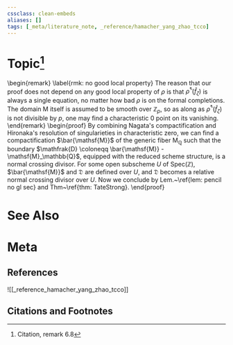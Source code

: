 ```yaml
---
cssclass: clean-embeds
aliases: []
tags: [_meta/literature_note, _reference/hamacher_yang_zhao_tcco]
---
```

# Topic[^1]
\begin{remark}
\label{rmk: no good local property}
The reason that our proof does not depend on any good local property of $\rho$ is that $\widetilde{\rho}^*(\widehat{f}_\zeta)$ is always a single equation, no matter how bad $\rho$ is on the formal completions. The domain $\mathsf{M}$ itself is assumed to be smooth over $\mathbb{Z}_p$, so as along as $\widetilde{\rho}^*(\widehat{f}_\zeta)$ is not divisible by $p$, one may find a characteristic $0$ point on its vanishing. 
\end{remark}
\begin{proof}
By combining Nagata's compactification and Hironaka's resolution of singularieties in characteristic zero, we can find a compactification $\bar{\mathsf{M}}$ of the generic fiber $\mathsf{M}_\mathbb{Q}$ such that the boundary $\mathfrak{D} \coloneqq \bar{\mathsf{M}} - \mathsf{M}_\mathbb{Q}$, equipped with the reduced scheme structure, is a normal crossing divisor. For some open subscheme $U$ of $\mathrm{Spec}(\mathbb{Z})$, $\bar{\mathsf{M}}$ and $\mathfrak{D}$ are defined over $U$, and $\mathfrak{D}$ becomes a relative normal crossing divisor over $U$. Now we conclude by Lem.~\ref{lem: pencil no gl sec} and Thm~\ref{thm: TateStrong}. 
\end{proof}

# See Also

# Meta
## References
![[_reference_hamacher_yang_zhao_tcco]]


## Citations and Footnotes
[^1]: Citation, remark 6.8